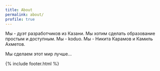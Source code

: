 ```yaml
---
title: About
permalink: about/
profile: true
---
```


Мы - дуэт разработчиков из Казани. Мы хотим сделать образование простым и доступным. Мы - koduo. Мы - Никита Карамов и Камиль Ахметов.

Мы сделаем этот мир лучше...

{% include footer.html %}